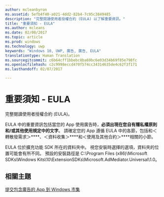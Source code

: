 ```yaml
---
author: mcleanbyron
ms.assetid: 5efb4f40-a021-4dd2-82b4-7c95c3849485
description: "完整閱讀使用者授權合約 (EULA) 以了解重要資訊。"
title: "重要須知 - EULA"
ms.author: mcleans
ms.date: 02/08/2017
ms.topic: article
ms.prod: windows
ms.technology: uwp
keywords: "Windows 10, UWP, 廣告, 廣告, EULA"
translationtype: Human Translation
ms.sourcegitcommit: c6b64cff1bbebc8ba69bc6e03d34b69f85e798fc
ms.openlocfilehash: c2c9998eccd470f574cc34314635de4c62f3f171
ms.lasthandoff: 02/07/2017

---
```


# <a name="important-notice---eula"></a>重要須知 - EULA




完整閱讀使用者授權合約 (EULA)。

EULA 中的重要資訊包括當您的 App 使用廣告時，**必須出現在您自有隱私權原則和/或其他使用規定中的文字**。 請確定您的 App 遵循 EULA 中的各節，包括和＜轉散發需求＞****、＜資料收集＞****和＜使用及其他合約＞****相關的小節。

EULA 位於擴充功能 SDK 所在的資料夾中。 視您安裝時選擇的選項，資料夾的位置可能會有所不同。 預設的安裝路徑是 C:\\Program Files (x86)\\Microsoft SDKs\\Windows Kits\\10\\ExtensionSDKs\\Microsoft.AdMediator.Universal\\1.0。

## <a name="related-topics"></a>相關主題

[提交包含廣告的 App 到 Windows 市集](submit-an-app-with-ads-to-the-windows-store.md)

 

 

